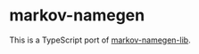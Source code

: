 # markov-namegen

This is a TypeScript port of [markov-namegen-lib](https://github.com/Tw1ddle/markov-namegen-lib).

